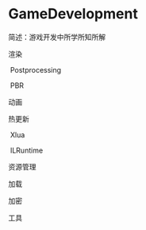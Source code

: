 # GameDevelopment

简述：游戏开发中所学所知所解

渲染

​	Postprocessing

​	PBR

动画



热更新

​	Xlua

​	ILRuntime

资源管理



加载



加密



工具